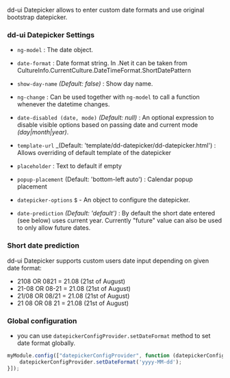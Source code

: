 dd-ui Datepicker allows to enter custom date formats and use original bootstrap datepicker.

### dd-ui Datepicker Settings ###

 * `ng-model`
 	:
 	The date object.
     
 * `date-format`
 	:
 	Date format string. In .Net it can be taken from CultureInfo.CurrentCulture.DateTimeFormat.ShortDatePattern
     
 * `show-day-name`
 	_(Default: false)_ :
 	Show day name.
     
 * `ng-change`
 	:
 	Can be used together with `ng-model` to call a function whenever the datetime changes.

 * `date-disabled (date, mode)`
 	_(Default: null)_ :
 	An optional expression to disable visible options based on passing date and current mode _(day|month|year)_.

 * `template-url`
  _(Default: 'template/dd-datepicker/dd-datepicker.html') :
  Allows overriding of default template of the datepicker
 
 * `placeholder`
  :
  Text to default if empty
 
 * `popup-placement`
 (Default: 'bottom-left auto') :
 Calendar popup placement
 
 * `datepicker-options`
  <small class="badge">$</small> -
  An object to configure the datepicker.

 * `date-prediction`
  *(Default: 'default')* :
  By default the short date entered (see below) uses current year. Currently "future" value can also be used to only allow future dates.

### Short date prediction ###
dd-ui Datepicker supports custom users date input depending on given date format:
* 2108 OR 0821 = 21.08 (21st of August)
* 21-08 OR 08-21 = 21.08 (21st of August)
* 21/08 OR 08/21 = 21.08 (21st of August)
* 21 08 OR 08 21 = 21.08 (21st of August)

### Global configuration
* you can use `datepickerConfigProvider.setDateFormat` method to set date format globally.
```js
myModule.config(["datepickerConfigProvider", function (datepickerConfigProvider) {
    datepickerConfigProvider.setDateFormat('yyyy-MM-dd');
}]);
```
 